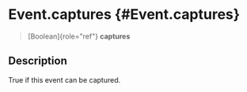 Event.captures {#Event.captures}
==============

> [Boolean]{role="ref"} **captures**

Description
-----------

True if this event can be captured.
